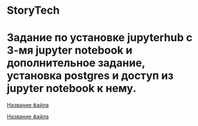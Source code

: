 # StoryTech

# Задание по установке jupyterhub с 3-мя jupyter notebook и дополнительное задание, установка postgres и доступ из jupyter notebook к нему.


[Название файла](путь/к/файлу)


[Название файла](путь/к/файлу)
